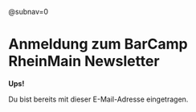 @subnav=0
# Anmeldung zum BarCamp RheinMain **Newsletter**

**Ups!**

Du bist bereits mit dieser E-Mail-Adresse eingetragen.